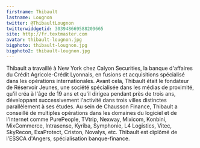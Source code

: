 ```yaml
---
firstname: Thibault 
lastname: Lougnon
twitter: @ThibaultLougnon
twitterwiddgetid: 303948669588209665
site: http://fr.textmaster.com
avatar: thibault-lougnon.jpg
bigphoto: thibault-lougnon.jpg
bigphoto2: thibault-lougnon.jpg
---
```


Thibault a travaillé à New York chez Calyon Securities, la banque d'affaires du Crédit Agricole-Crédit Lyonnais, en fusions et acquisitions spécialisé dans les opérations internationales. Avant cela, Thibault était le fondateur de Réservoir Jeunes, une société spécialisée dans les médias de proximité, qu'il créa à l'âge de 19 ans et qu'il dirigea pendant près de trois ans, développant successivement l'activité dans trois villes distinctes parallèlement à ses études. Au sein de Chausson Finance, Thibault a conseillé de multiples opérations dans les domaines du logiciel et de l'Internet comme PurePeople, TVtrip, Nexway, Mixicom, Konbini, MixCommerce, Intrasense, Kyriba, Symphonie, L4 Logistics, Vitec, SkyRecon, ExaProtect, Criston, Novalys, etc. Thibault est diplômé de l'ESSCA d'Angers, spécialisation banque-finance.


